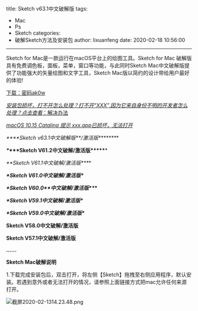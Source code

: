 title: Sketch v63.1中文破解版
tags:
  - Mac
  - Ps
  - Sketch
categories:
  - 破解Sketch方法及安装包
author: lixuanfeng
date: 2020-02-18 10:56:00
---

Sketch for Mac是一款运行在macOS平台上的绘图工具。Sketch for Mac 破解版具有免费调色板，面板，菜单，窗口等功能，与此同时Sketch Mac中文破解版提供了功能强大的矢量绘图和文字工具，Sketch Mac版以简约的设计带给用户最好的体验!

<!-- more -->

[下载：密码ak0w](https://pan.baidu.com/s/1wzxNMESL7TV7kUULUiuhpw)

[*安装包损坏，打不开怎么处理？打不开“XXX”,因为它来自身份不明的开发者怎么处理？点击查看*：解决办法](http://naoda.net/content.aspx?id=29)



[*macOS 10.15 Catalina 提示 xxx.app已损坏，无法打开*](https://www.yuque.com/aaron-gf77o/ddgril/kyzviw)



***\**\*\*\*Sketch v63.1中文破解版\*\*/激活版\*\*\*\*\*\**\***

***\**\*\*\*Sketch V61.2中文破解/激活版\*\*\*\*\****

***\**\*Sketch V61.1中文破解/激活版\*\**\***

***\*Sketch V61.0中文破解/激活版\****

***\*Sketch V60.0\*\*中文破解/激活版\*\**\***

***\*Sketch V59.1中文破解/激活版\****

***\*Sketch V59.0中文破解/激活版\****

**Sketch V58.0中文破解/激活版**

**Sketch V57.1中文破解/激活版**

**......**

**Sketch Mac破解说明**

1.下载完成安装包后，双击打开，将左侧【Sketch】拖拽至右侧应用程序，默认安装。若遇到意外或者无法打开的情况，请参照上面链接方式把mac允许任何来源打开。

![截屏2020-02-1314.23.48.png](http://www.naoda.net/ueditor/net/upload/image/20200213/6371720174505830131482053.png)